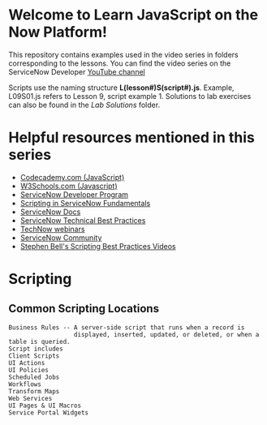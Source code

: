 # Welcome to Learn JavaScript on the Now Platform!

This repository contains examples used in the video series in folders corresponding to the lessons. 
You can find the video series on the ServiceNow Developer 
[YouTube channel](https://www.youtube.com/watch?v=62Nabpb94Jw&list=PL3rNcyAiDYK2_87aRvXEmAyD8M9DARVGK&index=1)

Scripts use the naming structure **L(lesson#)S(script#).js**. 
Example, L09S01.js refers to Lesson 9, script example 1. 
Solutions to lab exercises can also be found in the *Lab Solutions* folder.

# Helpful resources mentioned in this series

* [Codecademy.com (JavaScript)](https://www.codecademy.com/catalog/language/javascript)
* [W3Schools.com (Javascript)](https://www.w3schools.com/js/default.asp)
* [ServiceNow Developer Program](https://developer.servicenow.com)
* [Scripting in ServiceNow Fundamentals](https://www.servicenow.com/services/training-and-certification/scripting-in-servicenow-training.html)
* [ServiceNow Docs](https://docs.servicenow.com)
* [ServiceNow Technical Best Practices](https://developer.servicenow.com/dev.do#!/guides/quebec/now-platform/tpb-guide/scripting_technical_best_practices)
* [TechNow webinars](https://devlink.sn/technow)
* [ServiceNow Community](https://community.servicenow.com)
* [Stephen Bell's Scripting Best Practices Videos](https://www.youtube.com/user/ServiceNowCommunity/search?query=scripting+best+practices)


# Scripting

## Common Scripting Locations

```
Business Rules -- A server-side script that runs when a record is 
                  displayed, inserted, updated, or deleted, or when a table is queried.
Script includes
Client Scripts
UI Actions
UI Policies
Scheduled Jobs
Workflows
Transform Maps
Web Services
UI Pages & UI Macros
Service Portal Widgets

```

